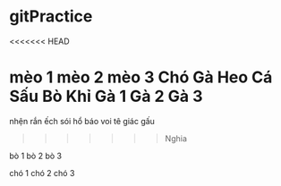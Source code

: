 # gitPractice
<<<<<<< HEAD

mèo 1
mèo 2
mèo 3
Chó 
Gà 
Heo
Cá Sấu
Bò
Khỉ
Gà 1
Gà 2 
Gà 3
=======
nhện 
rắn
ếch
sói
hổ
báo
voi
tê giác
gấu
>>>>>>> Nghia

bò 1
bò 2
bò 3 

chó 1 
chó 2
chó 3